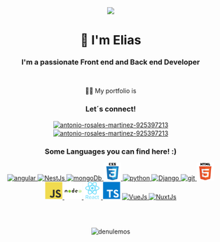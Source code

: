 <div align="center"><img width="250px" src="https://media3.giphy.com/media/OpBA2nKQog7LENz8Of/giphy.gif?cid=ecf05e47mnwd0win1u7yvys8n5g5d3wuz2ol17a2q6c15p0q&rid=giphy.gif&ct=g" /></div>


<h1 align="center">👋 I'm Elias</h1>
<h3 align="center">I'm a passionate Front end and Back end Developer</h3>

<br />
<div align="center">

👨‍💻 My portfolio is 


 </div>
 

<h3 align="center">Let´s connect!</h3>
<p align="center">
<a href="https://www.linkedin.com/in/elias-michel-el-jaovich-blanco-bba573186/" target="blank"><img align="center" src="https://raw.githubusercontent.com/rahuldkjain/github-profile-readme-generator/master/src/images/icons/Social/linked-in-alt.svg" alt="antonio-rosales-martinez-925397213" height="30" width="40" /></a>
<a href="https://torre.co/eliasjaovich" target="blank"><img align="center" src="https://res.cloudinary.com/torre-technologies-co/image/upload/v1621443046/origin/bio/organizations/f7t0uvgrihgdrqh6ee9w.png" alt="antonio-rosales-martinez-925397213" height="30" width="40" /></a>
</p>

<h3 align="center">Some Languages you can find here! :)</h3>
<p align="center"> <a href="https://angular.io" target="_blank"> <img src="https://angular.io/assets/images/logos/angular/angular.svg" alt="angular" width="40" height="40"/> </a> <a href="https://nestjs.com/" target="_blank"> <img src="https://www.vectorlogo.zone/logos/nestjs/nestjs-icon.svg" alt="NestJs" width="40" height="40"/> </a> <a href="https://www.mongodb.com/" target="_blank"> <img src="https://www.vectorlogo.zone/logos/mongodb/mongodb-icon.svg" alt="mongoDb" width="40" height="40"/> </a> <a href="https://www.w3schools.com/css/" target="_blank"> <img src="https://raw.githubusercontent.com/devicons/devicon/master/icons/css3/css3-original-wordmark.svg" alt="css3" width="40" height="40"/> </a>  <a href="https://www.python.org/" target="_blank"> <img src="https://www.vectorlogo.zone/logos/python/python-icon.svg" alt="python" width="40" height="40"/> </a> <a href="https://www.djangoproject.com/" target="_blank"> <img src="https://www.vectorlogo.zone/logos/djangoproject/djangoproject-icon.svg" alt="Django" width="40" height="40"/> </a> <a href="https://git-scm.com/" target="_blank"> <img src="https://www.vectorlogo.zone/logos/git-scm/git-scm-icon.svg" alt="git" width="40" height="40"/> </a>  <a href="https://www.w3.org/html/" target="_blank"> <img src="https://raw.githubusercontent.com/devicons/devicon/master/icons/html5/html5-original-wordmark.svg" alt="html5" width="40" height="40"/> </a> <a href="https://developer.mozilla.org/en-US/docs/Web/JavaScript" target="_blank"> <img src="https://raw.githubusercontent.com/devicons/devicon/master/icons/javascript/javascript-original.svg" alt="javascript" width="40" height="40"/> </a> <a href="https://nodejs.org" target="_blank"> <img src="https://raw.githubusercontent.com/devicons/devicon/master/icons/nodejs/nodejs-original-wordmark.svg" alt="nodejs" width="40" height="40"/> </a>  <a href="https://reactjs.org/" target="_blank"> <img src="https://raw.githubusercontent.com/devicons/devicon/master/icons/react/react-original-wordmark.svg" alt="react" width="40" height="40"/> </a> <a href="https://www.typescriptlang.org/" target="_blank"> <img src="https://raw.githubusercontent.com/devicons/devicon/master/icons/typescript/typescript-original.svg" alt="typescript" width="40" height="40"/></a>
<a href="https://vuejs.org/" target="_blank"> <img src="https://www.vectorlogo.zone/logos/vuejs/vuejs-icon.svg" alt="VueJs" width="40" height="40"/> </a>
<a href="https://nuxtjs.org/" target="_blank"> <img src="https://www.vectorlogo.zone/logos/nuxtjs/nuxtjs-icon.svg" alt="NuxtJs" width="40" height="40"/> </a> 
</p>

<br />
<br />
<p align="center"> <img src="https://komarev.com/ghpvc/?username=master360&label=Profile%20views&color=0e75b6&style=flat" alt="denulemos" /> </p>
